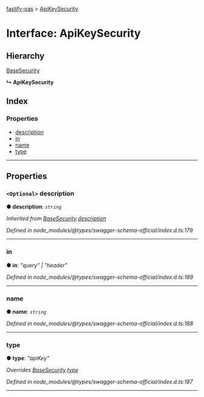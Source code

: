[fastify-oas](../README.md) > [ApiKeySecurity](../interfaces/apikeysecurity.md)

# Interface: ApiKeySecurity

## Hierarchy

 [BaseSecurity](basesecurity.md)

**↳ ApiKeySecurity**

## Index

### Properties

* [description](apikeysecurity.md#description)
* [in](apikeysecurity.md#in)
* [name](apikeysecurity.md#name)
* [type](apikeysecurity.md#type)

---

## Properties

<a id="description"></a>

### `<Optional>` description

**● description**: *`string`*

*Inherited from [BaseSecurity](basesecurity.md).[description](basesecurity.md#description)*

*Defined in node_modules/@types/swagger-schema-official/index.d.ts:179*

___
<a id="in"></a>

###  in

**● in**: *"query" \| "header"*

*Defined in node_modules/@types/swagger-schema-official/index.d.ts:189*

___
<a id="name"></a>

###  name

**● name**: *`string`*

*Defined in node_modules/@types/swagger-schema-official/index.d.ts:188*

___
<a id="type"></a>

###  type

**● type**: *"apiKey"*

*Overrides [BaseSecurity](basesecurity.md).[type](basesecurity.md#type)*

*Defined in node_modules/@types/swagger-schema-official/index.d.ts:187*

___

